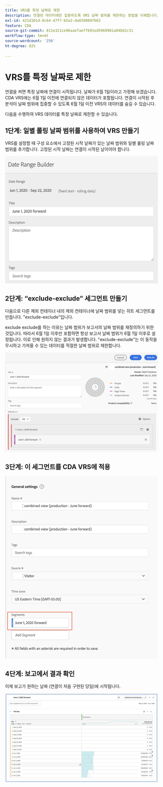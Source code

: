 ```yaml
---
title: VRS를 특정 날짜로 제한
description: 연결된 데이터에만 집중하도록 VRS 날짜 범위를 제한하는 방법을 이해합니다.
exl-id: 421d101d-8c64-47f7-b5a2-da039889f663
feature: CDA
source-git-commit: 811e321ce96aaefaeff691ed5969981a048d2c31
workflow-type: tm+mt
source-wordcount: '256'
ht-degree: 82%

---
```


# VRS를 특정 날짜로 제한

연결을 켜면 특정 날짜에 연결이 시작됩니다. 날짜가 6월 1일이라고 가정해 보겠습니다. CDA VRS에는 6월 1일 이전에 연결되지 않은 데이터가 포함됩니다. 연결이 시작된 후 분석이 날짜 범위에 집중할 수 있도록 6월 1일 이전 VRS의 데이터를 숨길 수 있습니다.

다음을 수행하여 VRS 데이터를 특정 날짜로 제한할 수 있습니다.

## 1단계: 일별 롤링 날짜 범위를 사용하여 VRS 만들기

VRS를 설정할 때 구성 요소에서 고정된 시작 날짜가 있는 날짜 범위와 일별 롤링 날짜 범위를 추가합니다. 고정된 시작 날짜는 연결이 시작된 날이어야 합니다.

![](assets/rolling-daily.png)

## 2단계: “exclude-exclude” 세그먼트 만들기

다음으로 다른 제외 컨테이너 내의 제외 컨테이너에 날짜 범위를 넣는 히트 세그먼트를 만듭니다. &quot;exclude-exclude&quot;입니다.

exclude exclude를 하는 이유는 날짜 범위가 보고서의 날짜 범위를 재정의하기 위한 것입니다. 따라서 6월 1일 이후만 포함하면 항상 보고서 날짜 범위가 6월 1일 이후로 설정됩니다. 이로 인해 원하지 않는 결과가 발생합니다. &quot;exclude-exclude&quot;는 이 동작을 무시하고 가져올 수 있는 데이터를 적절한 날짜 범위로 제한합니다.

![](assets/exclude-exclude.png)

## 3단계: 이 세그먼트를 CDA VRS에 적용

![](assets/apply-segment.png)

## 4단계: 보고에서 결과 확인

이제 보고가 원하는 날짜 (연결이 처음 구현된 당일)에 시작됩니다.

![](assets/report-limited-dates.png)
